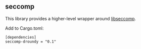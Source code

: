 seccomp
-------

This library provides a higher-level wrapper around [libseccomp](https://github.com/seccomp/libseccomp).


Add to Cargo.toml:

```
[dependencies]
seccomp-droundy = "0.1"
```
